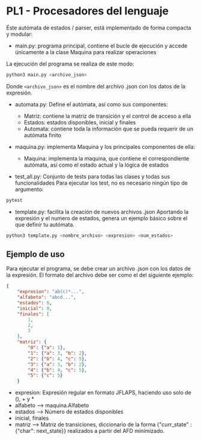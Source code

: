 # PL1 - Procesadores del lenguaje

Éste autómata de estados / parser, está implementado de forma compacta y modular:

* main.py: programa principal, contiene el bucle de ejecución y accede únicamente
a la clase Maquina para realizar operaciones

La ejecución del programa se realiza de este modo:

```bash
python3 main.py <archivo_json>
```

Donde `<archivo_json>` es el nombre del archivo .json con los
datos de la expresión.

* automata.py: Define el autómata, así como sus componentes:
  * Matriz: contiene la matriz de transición y el control de acceso a ella
  * Estados: estados disponibles, inicial y finales
  * Automata: contiene toda la información que se pueda requerir de un
    autómata finito

* maquina.py: implementa Maquina y los principales componentes de ella:

  * Maquina: implementa la maquina, que contiene el correspondiente
    autómata, así como el estado actual y la lógica de estados

* test_all.py: Conjunto de tests para todas las clases y todas sus funcionalidades
Para ejecutar los test, no es necesario ningún tipo de argumento:

```bash
pytest
```

* template.py: facilita la creación de nuevos archivos .json
Aportando la expresión y el numero de estados, genera un ejemplo básico sobre el
que definir tu autómata.

```bash
python3 template.py <nombre_archivo> <expresion> <num_estados>
```

## Ejemplo de uso

Para ejecutar el programa, se debe crear un archivo .json con los datos
de la expresión. El formato del archivo debe ser como el del siguiente ejemplo:

```json
{
    "expresion": "ab(c)*...",
    "alfabeto": "abcd...",
    "estados": 6,
    "inicial": 0,
    "finales": [
        1,
        2,
        3
    ],
    "matriz": {
        "0": {"a": 1},
        "1": {"a": 3, "b": 2},
        "2": {"b": 4, "c": 5},
        "3": {"a": 3, "b": 2},
        "4": {"b": 4, "c": 5},
        "5": {"c": 5}
    }
```

* expresion: Expresión regular en formato JFLAPS, haciendo uso solo de (), + y *
* alfabeto --> maquina.Alfabeto
* estados --> Número de estados disponibles
* inicial, finales
* matriz --> Matriz de transiciones, diccionario de la forma {"curr_state" : 
{"char": next_state}} realizados a partir del AFD minimizado.
